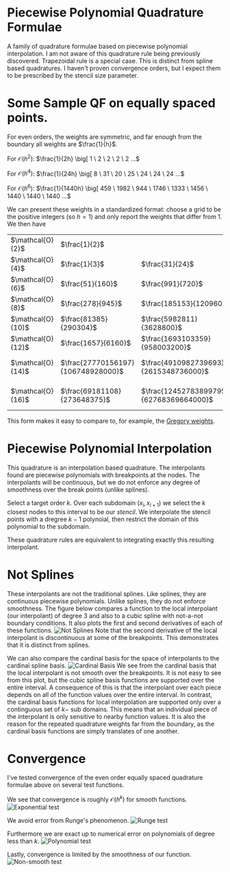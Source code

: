 # Piecewise Polynomial Quadrature Formulae
A family of quadrature formulae based on piecewise polynomial interpolation.
I am not aware of this quadrature rule being previously discovered.
Trapezoidal rule is a special case.
This is distinct from spline based quadratures.
I haven't proven convergence orders, but I expect them to be prescribed by the stencil size parameter.

# Some Sample QF on equally spaced points.
For even orders, the weights are symmetric, and far enough from the boundary all weights are $\frac{1}{h}$.

For $\mathcal{O}(h^2)$:
$\frac{1}{2h} \big[ 1 \ 2 \ 2 \ 2 \ 2 ...$

For $\mathcal{O}(h^4)$:
$\frac{1}{24h} \big[ 8 \ 31 \ 20 \ 25 \ 24 \ 24 \ 24 ...$

For $\mathcal{O}(h^6)$:
$\frac{1}{1440h} \big[ 459 \ 1982 \ 944 \ 1746 \ 1333 \ 1456 \ 1440 \ 1440 \ 1440 ...$

We can present these weights in a standardized format: choose a grid to be the positive integers (so $h=1$) and only report the weights that differ from 1. We then have
<table>
	<tr>
		<td>$\mathcal{O}(2)$</td>
		<td>$\frac{1}{2}$</td>
	</tr>
	<tr>
		<td>$\mathcal{O}(4)$</td>
		<td>$\frac{1}{3}$</td>
		<td>$\frac{31}{24}$</td>
		<td>$\frac{5}{6}$</td>
		<td>$\frac{25}{24}$</td>
	</tr>
	<tr>
		<td>$\mathcal{O}(6)$</td>
		<td>$\frac{51}{160}$</td>
		<td>$\frac{991}{720}$</td>
		<td>$\frac{59}{90}$</td>
		<td>$\frac{97}{80}$</td>
		<td>$\frac{1333}{1440}$</td>
		<td>$\frac{91}{90}$</td>
	</tr>
	<tr>
		<td>$\mathcal{O}(8)$</td>
		<td>$\frac{278}{945}$</td>
		<td>$\frac{185153}{120960}$</td>
		<td>$\frac{3667}{15120}$</td>
		<td>$\frac{8167}{4480}$</td>
		<td>$\frac{733}{1890}$</td>
		<td>$\frac{156451}{120960}$</td>
		<td>$\frac{2777}{3024}$</td>
		<td>$\frac{905}{896}$</td>
	</tr>
	<tr>
		<td>$\mathcal{O}(10)$</td>
		<td>$\frac{81385}{290304}$</td>
		<td>$\frac{5982811}{3628800}$</td>
		<td>$- \frac{105103}{518400}$</td>
		<td>$\frac{3384373}{1209600}$</td>
		<td>$- \frac{27673}{28350}$</td>
		<td>$\frac{371081}{145152}$</td>
		<td>$\frac{175523}{1209600}$</td>
		<td>$\frac{4758181}{3628800}$</td>
		<td>$\frac{6767167}{7257600}$</td>
		<td>$\frac{14269}{14175}$</td>
	</tr>
	<tr>
		<td>$\mathcal{O}(12)$</td>
		<td>$\frac{1657}{6160}$</td>
		<td>$\frac{1693103359}{958003200}$</td>
		<td>$- \frac{183182141}{239500800}$</td>
		<td>$\frac{155823623}{35481600}$</td>
		<td>$- \frac{52948363}{13305600}$</td>
		<td>$\frac{41542229}{6386688}$</td>
		<td>$- \frac{54633}{15400}$</td>
		<td>$\frac{601537459}{159667200}$</td>
		<td>$- \frac{2733413}{13305600}$</td>
		<td>$\frac{48112633}{35481600}$</td>
		<td>$\frac{44838553}{47900160}$</td>
		<td>$\frac{38522153}{38320128}$</td>
	</tr>
	<tr>
		<td>$\mathcal{O}(14)$</td>
		<td>$\frac{27770156197}{106748928000}$</td>
		<td>$\frac{4910982739693}{2615348736000}$</td>
		<td>$- \frac{1830414679453}{1307674368000}$</td>
		<td>$\frac{17308443934079}{2615348736000}$</td>
		<td>$- \frac{3239871500473}{348713164800}$</td>
		<td>$\frac{6802893055867}{435891456000}$</td>
		<td>$- \frac{105610027}{7007000}$</td>
		<td>$\frac{130582029653}{8895744000}$</td>
		<td>$- \frac{13824839392867}{1743565824000}$</td>
		<td>$\frac{2819830208717}{523069747200}$</td>
		<td>$- \frac{752403440483}{1307674368000}$</td>
		<td>$\frac{3634010752403}{2615348736000}$</td>
		<td>$\frac{4920175305323}{5230697472000}$</td>
		<td>$\frac{28145907}{28028000}$</td>
	</tr>
	<tr>
		<td>$\mathcal{O}(16)$</td>
		<td>$\frac{69181108}{273648375}$</td>
		<td>$\frac{124527838997953}{62768369664000}$</td>
		<td>$- \frac{8301345801121}{3923023104000}$</td>
		<td>$\frac{602923312676921}{62768369664000}$</td>
		<td>$- \frac{1596315823547}{89159616000}$</td>
		<td>$\frac{2120764633122901}{62768369664000}$</td>
		<td>$- \frac{172974549513301}{3923023104000}$</td>
		<td>$\frac{21497071030031}{426995712000}$</td>
		<td>$- \frac{53570696141}{1277025750}$</td>
		<td>$\frac{1918959527598691}{62768369664000}$</td>
		<td>$- \frac{58518753821611}{3923023104000}$</td>
		<td>$\frac{474505422337963}{62768369664000}$</td>
		<td>$- \frac{980645013239}{980755776000}$</td>
		<td>$\frac{8132582533301}{5706215424000}$</td>
		<td>$\frac{528870628631}{560431872000}$</td>
		<td>$\frac{1285469654383}{1280987136000}$</td>
	</tr>
</table>

This form makes it easy to compare to, for example, the [Gregory weights](https://www.colorado.edu/amath/sites/default/files/attached-files/gregory.pdf).

# Piecewise Polynomial Interpolation
This quadrature is an interpolation based quadrature.
The interpolants found are piecewise polynomials with breakpoints at the nodes.
The interpolants will be continuous, but we do not enforce any degree of smoothness over the break points (unlike splines).

Select a target order $k$.
Over each subdomain $(x_{i}, x_{i+1})$ we select the $k$ closest nodes to this interval to be our *stencil*.
We interpolate the stencil points with a dregree $k-1$ polynoial, then restrict the domain of this polynomial to the subdomain.

These quadrature rules are equivalent to integrating exactly this resulting interpolant.

# Not Splines
These interpolants are not the traditional splines.
Like splines, they are continuous piecewise polynomials.
Unlike splines, they do not enforce smoothness.
The figure below compares a function to the local interpolant (our interpolant) of degree 3 and also to a cubic spline with not-a-not boundary conditions.
It also plots the first and second derivatives of each of these functions.
![Not Splines](./images/not_spline.png)
Note that the second derivative of the local interpolant is discontinuous at some of the breakpoints.
This demonstrates that it is distinct from splines.

We can also compare the cardinal basis for the space of interpolants to the cardinal spline basis.
![Cardinal Basis](./images/cardinal_basis.png)
We see from the cardinal basis that the local interpolant is not smooth over the breakpoints.
It is not easy to see from this plot, but the cubic spline basis functions are supported over the entire interval.
A consequence of this is that the interpolant over each piece depends on all of the function values over the entire interval.
In contrast, the cardinal basis functions for local interpolation are supported only over a continguous set of $k-$ sub domains.
This means that an individual piece of the interpolant is only sensitive to nearby function values.
It is also the reason for the repeated quadrature weights far from the boundary, as the cardinal basis functions are simply translates of one another.

# Convergence
I've tested convergence of the even order equally spaced quadrature formulae above on several test functions. 

We see that convergence is roughly $\mathcal{O}(h^k)$ for smooth functions.
![Exponential test](./images/convergence_exp.png)

We avoid error from Runge's phenomenon.
![Runge test](./images/convergence_runge.png)

Furthermore we are exact up to numerical error on polynomials of degree less than $k$.
![Polynomial test](./images/convergence_poly.png)

Lastly, convergence is limited by the smoothness of our function.
![Non-smooth test](./images/convergence_kink.png)
